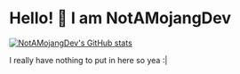 # Hello! 👋 I am NotAMojangDev

[![NotAMojangDev's GitHub stats](https://github-readme-stats.vercel.app/api?username=NotAMojangDev&theme=dark)](https://github.com/NotAMojangDev/NotAMojangDev)

I really have nothing to put in here so yea :|
